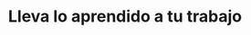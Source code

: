 ---
id: 4
title: "Lleva lo aprendido a tu trabajo"
description: "Aplica lo aprendido en tu contexto laboral, aprende y experimenta haciendo. Sal del mundo teórico y adentrate en el mundo práctico."
image: "/assets/images/route/4-trabajo.png"
url: "/steps/4-trabajo/"
---